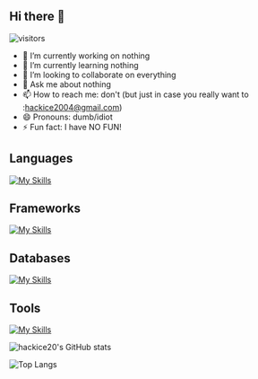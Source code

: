## Hi there 👋

![visitors](https://visitor-badge.laobi.icu/badge?page_id=hackice20.hackice20)


- 🔭 I’m currently working on nothing
- 🌱 I’m currently learning nothing
- 👯 I’m looking to collaborate on everything
- 💬 Ask me about nothing
- 📫 How to reach me: don't (but just in case you really want to :hackice2004@gmail.com)
- 😄 Pronouns: dumb/idiot
- ⚡ Fun fact: I have NO FUN!


<h2>Languages</h2>

[![My Skills](https://skillicons.dev/icons?i=ts,js,bash,cpp,python,java,rust,go)](https://skillicons.dev)

<h2>Frameworks</h2>
  
[![My Skills](https://skillicons.dev/icons?i=nextjs,express,react,tailwindcss)](https://skillicons.dev)

<h2>Databases</h2>
  
[![My Skills](https://skillicons.dev/icons?i=postgres,mongo)](https://skillicons.dev)

<h2>Tools</h2>
 
[![My Skills](https://skillicons.dev/icons?i=git,github,docker,prisma,postman,linux)](https://skillicons.dev)

![hackice20's GitHub stats](https://github-readme-stats.vercel.app/api?username=hackice20)

![Top Langs](https://github-readme-stats.vercel.app/api/top-langs/?username=hackice20&layout=compact&bg_color=000000&title_color=ffffff&text_color=ffffff&icon_color=4caf50&border_color=30363d)

  
